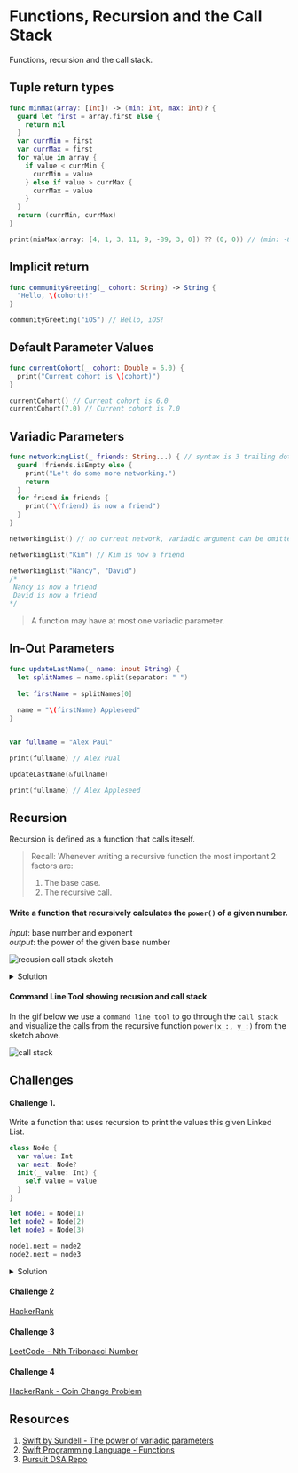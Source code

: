 # Functions, Recursion and the Call Stack

Functions, recursion and the call stack. 


## Tuple return types 

```swift 
func minMax(array: [Int]) -> (min: Int, max: Int)? {
  guard let first = array.first else {
    return nil
  }
  var currMin = first
  var currMax = first
  for value in array {
    if value < currMin {
      currMin = value
    } else if value > currMax {
      currMax = value
    }
  }
  return (currMin, currMax)
}

print(minMax(array: [4, 1, 3, 11, 9, -89, 3, 0]) ?? (0, 0)) // (min: -89, max: 11)
```

## Implicit return 

```swift 
func communityGreeting(_ cohort: String) -> String {
  "Hello, \(cohort)!"
}

communityGreeting("iOS") // Hello, iOS!
```

## Default Parameter Values 

```swift 
func currentCohort(_ cohort: Double = 6.0) {
  print("Current cohort is \(cohort)")
}

currentCohort() // Current cohort is 6.0
currentCohort(7.0) // Current cohort is 7.0
```

## Variadic Parameters 

```swift 
func networkingList(_ friends: String...) { // syntax is 3 trailing dots after the Data type
  guard !friends.isEmpty else {
    print("Le't do some more networking.")
    return
  }
  for friend in friends {
    print("\(friend) is now a friend")
  }
}

networkingList() // no current network, variadic argument can be omitted

networkingList("Kim") // Kim is now a friend

networkingList("Nancy", "David")
/*
 Nancy is now a friend
 David is now a friend
*/
```

> A function may have at most one variadic parameter. 

## In-Out Parameters 

```swift 
func updateLastName(_ name: inout String) {
  let splitNames = name.split(separator: " ")
  
  let firstName = splitNames[0]
  
  name = "\(firstName) Appleseed"
}


var fullname = "Alex Paul"

print(fullname) // Alex Pual

updateLastName(&fullname)

print(fullname) // Alex Appleseed
```

## Recursion

Recursion is defined as a function that calls iteself. 

> Recall: Whenever writing a recursive function the most important 2 factors are: 
> 1. The base case.
> 2. The recursive call.

#### Write a function that recursively calculates the `power()` of a given number. 

_input_: base number and exponent   
_output_: the power of the given base number   

![recusion call stack sketch](https://user-images.githubusercontent.com/1819208/93200407-b15d1080-f71d-11ea-8ad9-305d69833222.jpg)

<details> 
  <summary>Solution</summary> 
  
```swift 
func power(x: Int, y: Int) -> Int {
  // 1
  guard y > 1 else {
    return x
  }
  // 2
  return x * power(x: x, y: y - 1)
}

print(power(x: 2, y: 3)) // 8
```

1. Base case. 
2. Recursive call.
</details> 

#### Command Line Tool showing recusion and call stack

In the gif below we use a `command line tool` to go through the `call stack` and visualize the calls from the recursive function `power(x_:, y_:)` from the sketch above.

![call stack](Assets/callstack.gif)
 
 
## Challenges 



#### Challenge 1. 

Write a function that uses recursion to print the values this given Linked List. 

```swift 
class Node {
  var value: Int
  var next: Node?
  init(_ value: Int) {
    self.value = value
  }
}

let node1 = Node(1)
let node2 = Node(2)
let node3 = Node(3)

node1.next = node2
node2.next = node3
```

<details> 
  <summary>Solution</summary>
  
```swift 
func printNode(_ node: Node?) {
  // 1
  guard let node = node else {
    return
  }
  // 3
  print("\(node.value)", terminator: " ") // 1 2 3 
  // 2
  printNode(node.next)
  // 4 
  //print("\(node.value)", terminator: " ") // 3 2 1
}

printNode(node1)
```

1. Base case 
2. Recursive call
3. Print value of current node 
4. If we were to print the node values after the function returns at each recursive call the values would be reversed. 

</details> 


#### Challenge 2 

[HackerRank](https://www.hackerrank.com/challenges/30-recursion/problem)

#### Challenge 3

[LeetCode - Nth Tribonacci Number](https://leetcode.com/problems/n-th-tribonacci-number/)

#### Challenge 4 

[HackerRank - Coin Change Problem](https://www.hackerrank.com/challenges/coin-change/problem)


## Resources 

1. [Swift by Sundell - The power of variadic parameters](https://www.swiftbysundell.com/tips/the-power-of-variadic-parameters/)
2. [Swift Programming Language - Functions](https://docs.swift.org/swift-book/LanguageGuide/Functions.html)
3. [Pursuit DSA Repo](https://github.com/joinpursuit/Pursuit-Core-DSA)

